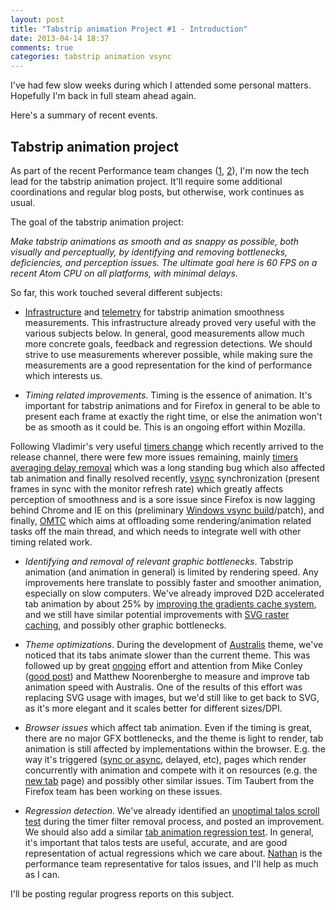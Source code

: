 ```yaml
---
layout: post
title: "Tabstrip animation Project #1 - Introduction"
date: 2013-04-14 18:37
comments: true
categories: tabstrip animation vsync
---
```


I've had few slow weeks during which I attended some personal matters. Hopefully I'm back in full steam ahead again.

Here's a summary of recent events.

Tabstrip animation project
--------------------------

As part of the recent Performance team changes ([1](http://taras.glek.net/blog/2013/03/27/snappy-number-55-snappy-evolution/), [2](http://lawrencemandel.com/2013/03/21/no-more-snappy-meetings-and-other-changes-from-the-snappy-team/)), I'm now the tech lead for the tabstrip animation project. It'll require some additional coordinations and regular blog posts, but otherwise, work continues as usual.

The goal of the tabstrip animation project:

*Make tabstrip animations as smooth and as snappy as possible, both visually and perceptually, by identifying and removing bottlenecks, deficiencies, and perception issues. The ultimate goal here is 60 FPS on a recent Atom CPU on all platforms, with minimal delays*.

So far, this work touched several different subjects:
<!--more-->

- [Infrastructure](https://bugzilla.mozilla.org/show_bug.cgi?id=826383) and [telemetry](https://bugzilla.mozilla.org/show_bug.cgi?id=828097) for tabstrip animation smoothness measurements. This infrastructure already proved very useful with the various subjects below. In general, good measurements allow much more concrete goals, feedback and regression detections. We should strive to use measurements wherever possible, while making sure the measurements are a good representation for the kind of performance which interests us.

- *Timing related improvements*. Timing is the essence of animation. It's important for tabstrip animations and for Firefox in general to be able to present each frame at exactly the right time, or else the animation won't be as smooth as it could be. This is an ongoing effort within Mozilla.

Following Vladimir's very useful [timers change](https://bugzilla.mozilla.org/show_bug.cgi?id=731974) which recently arrived to the release channel, there were few more issues remaining, mainly [timers averaging delay removal](https://bugzilla.mozilla.org/show_bug.cgi?id=590422#c21) which was a long standing bug which also affected tab animation and finally resolved recently, [vsync](https://bugzilla.mozilla.org/show_bug.cgi?id=689418) synchronization (present frames in sync with the monitor refresh rate) which greatly affects perception of smoothness and is a sore issue since Firefox is now lagging behind Chrome and IE on this (preliminary [Windows vsync build](https://bugzilla.mozilla.org/show_bug.cgi?id=856427#c5)/patch), and finally, [OMTC](https://wiki.mozilla.org/Platform/GFX/OffMainThreadCompositing) which aims at offloading some rendering/animation related tasks off the main thread, and which needs to integrate well with other timing related work.

- *Identifying and removal of relevant graphic bottlenecks*. Tabstrip animation (and animation in general) is limited by rendering speed. Any improvements here translate to possibly faster and smoother animation, especially on slow computers. We've already improved D2D accelerated tab animation by about 25% by [improving the gradients cache system](https://bugzilla.mozilla.org/show_bug.cgi?id=838758), and we still have similar potential improvements with [SVG raster caching](https://bugzilla.mozilla.org/show_bug.cgi?id=764299), and possibly other graphic bottlenecks.

- *Theme optimizations*. During the development of [Australis](https://bugzilla.mozilla.org/show_bug.cgi?id=732583) theme, we've noticed that its tabs animate slower than the current theme. This was followed up by great [ongoing](https://bugzilla.mozilla.org/show_bug.cgi?id=837885) effort and attention from Mike Conley ([good post](http://mikeconley.ca/blog/2013/03/01/australis-curvy-tabs-more-progress/)) and Matthew Noorenberghe to measure and improve tab animation speed with Australis. One of the results of this effort was replacing SVG usage with images, but we'd still like to get back to SVG, as it's more elegant and it scales better for different sizes/DPI.

- *Browser issues* which affect tab animation. Even if the timing is great, there are no major GFX bottlenecks, and the theme is light to render, tab animation is still affected by implementations within the browser. E.g. the way it's triggered ([sync or async](https://bugzilla.mozilla.org/show_bug.cgi?id=850163), delayed, etc), pages which render concurrently with animation and compete with it on resources (e.g. the [new tab](https://bugzilla.mozilla.org/show_bug.cgi?id=843853) page) and possibly other similar issues. Tim Taubert from the Firefox team has been working on these issues.

- *Regression detection*. We've already identified an [unoptimal talos scroll test](https://bugzilla.mozilla.org/show_bug.cgi?id=845943) during the timer filter removal process, and posted an improvement. We should also add a similar [tab animation regression test](https://bugzilla.mozilla.org/show_bug.cgi?id=848358). In general, it's important that talos tests are useful, accurate, and are good representation of actual regressions which we care about. [Nathan](https://blog.mozilla.org/nfroyd/2013/03/25/perf-workweek-talos-discussion/) is the performance team representative for talos issues, and I'll help as much as I can.


I'll be posting regular progress reports on this subject.
